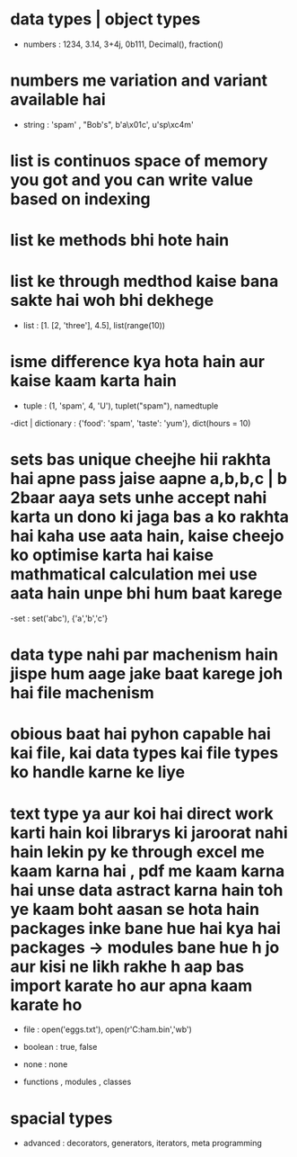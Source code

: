 # data types | object types

- numbers : 1234, 3.14, 3+4j, 0b111, Decimal(), fraction()
# numbers me variation and variant available hai

- string : 'spam' , "Bob's", b'a\x01c', u'sp\xc4m'

# list is continuos space of memory you got and you can write value based on indexing
# list ke methods bhi hote hain 
# list ke through medthod kaise bana sakte hai woh bhi dekhege

- list : [1. [2, 'three'], 4.5], list(range(10))

# isme difference kya hota hain aur kaise kaam karta hain 

- tuple : (1, 'spam', 4, 'U'), tuplet("spam"), namedtuple

-dict | dictionary : {'food': 'spam', 'taste': 'yum'}, dict(hours = 10)

# sets bas unique cheejhe hii rakhta hai apne pass jaise aapne a,b,b,c | b 2baar aaya sets unhe accept nahi karta un dono ki jaga bas a ko rakhta hai kaha use aata hain, kaise cheejo ko optimise karta hai kaise mathmatical calculation mei use aata hain unpe bhi hum baat karege 

-set : set('abc'), {'a','b','c'}

# data type nahi par machenism hain jispe hum aage jake baat karege joh hai file machenism 
# obious baat hai pyhon capable hai kai file, kai data types kai file types ko handle karne ke liye 

# text type ya aur koi hai direct work karti hain koi librarys ki jaroorat nahi hain  lekin py ke through excel me kaam karna hai , pdf me kaam karna hai unse data astract karna hain toh ye kaam boht aasan se hota hain packages inke bane hue hai  kya hai packages -> modules bane hue h jo aur kisi ne likh rakhe h aap bas import karate ho aur apna kaam karate ho 

- file : open('eggs.txt'), open(r'C:ham.bin','wb')

- boolean : true, false

- none : none 

- functions , modules , classes

# spacial types
- advanced : decorators, generators, iterators, meta programming 